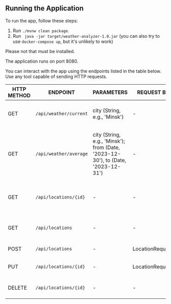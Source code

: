 
## Running the Application
To run the app, follow these steps:
1. Run `./mvnw clean package`.
2. Run ` java -jar target/weather-analyzer-1.0.jar` (you can also try to use `docker-compose up`, but it's unlikely to work) 

Please not that must be installed.

The application runs on port 8080.

You can interact with the app using the endpoints listed in the table below. Use any tool capable of sending HTTP requests.

| HTTP METHOD | ENDPOINT              | PARAMETERS                           | REQUEST BODY       | DESCRIPTION                                        |
|-------------|-----------------------|--------------------------------------|---------------------|----------------------------------------------------|
| GET         | `/api/weather/current`  | city (String, e.g., 'Minsk')         | -                   | Returns current weather in the specified city.      |
| GET         |`/api/weather/average`  | city (String, e.g., 'Minsk'); from (Date, '2023-12-30'), to (Date, '2023-12-31') | -       | Returns average weather information for the specified period and city. |
| GET         | `/api/locations/{id}`  | -                                    | -                   | Returns information about a location by its ID.     |
| GET         | `/api/locations`    | -                                    | -                   | Returns information about all locations.            |
| POST        | `/api/locations`    | -                                    | LocationRequestDto | Creates a new location.                            |
| PUT         | `/api/locations/{id}` | -                                    | LocationRequestDto | Updates an existing location.                       |
| DELETE      |`/api/locations/{id}` | -| -  | Deletes an existing location|
